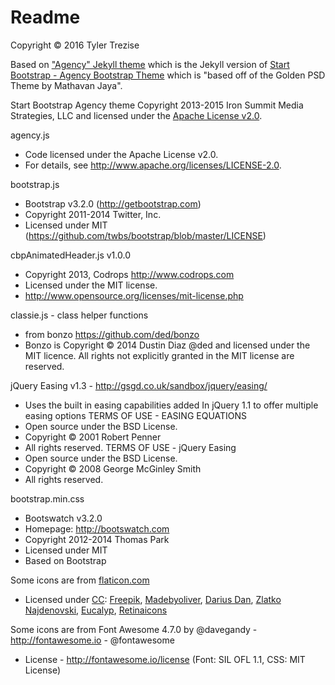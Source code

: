 Readme
======

Copyright © 2016 Tyler Trezise

Based on ["Agency" Jekyll theme](http://jekyllthemes.org/themes/agency/) which is the Jekyll version of [Start Bootstrap - Agency Bootstrap Theme](http://startbootstrap.com/template-overviews/agency/) which is "based off of the Golden PSD Theme by Mathavan Jaya".

Start Bootstrap Agency theme Copyright 2013-2015 Iron Summit Media Strategies, LLC and licensed under the [Apache License v2.0](/Start-Bootstrap-Agency-LICENSE/LICENSE).

agency.js
 * Code licensed under the Apache License v2.0.
 * For details, see http://www.apache.org/licenses/LICENSE-2.0.

bootstrap.js
 * Bootstrap v3.2.0 (http://getbootstrap.com)
 * Copyright 2011-2014 Twitter, Inc.
 * Licensed under MIT (https://github.com/twbs/bootstrap/blob/master/LICENSE)
 
cbpAnimatedHeader.js v1.0.0
 * Copyright 2013, Codrops  http://www.codrops.com
 * Licensed under the MIT license.
 * http://www.opensource.org/licenses/mit-license.php

classie.js - class helper functions
 * from bonzo https://github.com/ded/bonzo
 * Bonzo is Copyright © 2014 Dustin Diaz @ded and licensed under the MIT licence. All rights not explicitly granted in the MIT license are reserved. 
 
jQuery Easing v1.3 - http://gsgd.co.uk/sandbox/jquery/easing/

 * Uses the built in easing capabilities added In jQuery 1.1 to offer multiple easing options
 TERMS OF USE - EASING EQUATIONS
 * Open source under the BSD License.
 * Copyright © 2001 Robert Penner
 * All rights reserved.
 TERMS OF USE - jQuery Easing
 * Open source under the BSD License.
 * Copyright © 2008 George McGinley Smith
 * All rights reserved.
 
bootstrap.min.css
 * Bootswatch v3.2.0
 * Homepage: http://bootswatch.com
 * Copyright 2012-2014 Thomas Park
 * Licensed under MIT
 * Based on Bootstrap
 
Some icons are from <a href="http://www.flaticon.com">flaticon.com</a>
 * Licensed under <a href="http://creativecommons.org/licenses/by/3.0/">CC</a>: <a data-file="soldering-machine" href="http://www.freepik.com">Freepik</a>, <a data-file="people-1" href="http://www.flaticon.com/authors/madebyoliver">Madebyoliver</a>, <a data-file="mesh" href="http://www.flaticon.com/authors/darius-dan">Darius Dan</a>, <a data-file="tesla-coil" href="http://www.flaticon.com/authors/zlatko-najdenovski">Zlatko Najdenovski</a>, <a data-file="technology-1" href="http://www.flaticon.com/authors/eucalyp">Eucalyp</a>, <a data-file="browser" href="http://www.flaticon.com/authors/retinaicons">Retinaicons</a></p>  
     
Some icons are from Font Awesome 4.7.0 by @davegandy - http://fontawesome.io - @fontawesome
 *  License - http://fontawesome.io/license (Font: SIL OFL 1.1, CSS: MIT License)